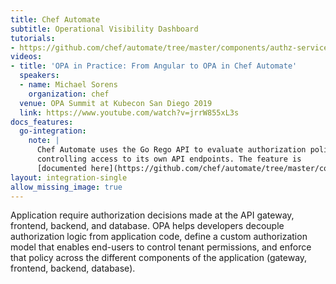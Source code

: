 ```yaml
---
title: Chef Automate
subtitle: Operational Visibility Dashboard
tutorials:
- https://github.com/chef/automate/tree/master/components/authz-service#authz-with-opa
videos:
- title: 'OPA in Practice: From Angular to OPA in Chef Automate'
  speakers:
  - name: Michael Sorens
    organization: chef
  venue: OPA Summit at Kubecon San Diego 2019
  link: https://www.youtube.com/watch?v=jrrW855xL3s
docs_features:
  go-integration:
    note: |
      Chef Automate uses the Go Rego API to evaluate authorization policies
      controlling access to its own API endpoints. The feature is
      [documented here](https://github.com/chef/automate/tree/master/components/authz-service#authz-with-opa).
layout: integration-single
allow_missing_image: true
---
```

Application require authorization decisions made at the API gateway, frontend, backend, and database.
OPA helps developers decouple authorization logic from application code, define a custom authorization model
that enables end-users to control tenant permissions, and enforce that policy across the different components of the
application (gateway, frontend, backend, database).


